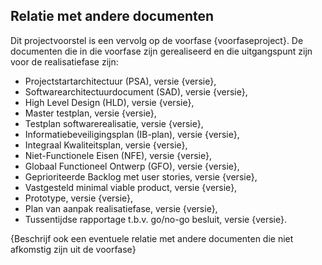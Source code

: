 ## Relatie met andere documenten

Dit projectvoorstel is een vervolg op de voorfase {voorfaseproject}. De documenten die in die voorfase zijn gerealiseerd en die uitgangspunt zijn voor de realisatiefase zijn:

* Projectstartarchitectuur (PSA), versie {versie},
* Softwarearchitectuurdocument (SAD), versie {versie},
* High Level Design (HLD), versie {versie},
* Master testplan, versie {versie},
* Testplan softwarerealisatie, versie {versie},
* Informatiebeveiligingsplan (IB-plan), versie {versie},
* Integraal Kwaliteitsplan, versie {versie},
* Niet-Functionele Eisen (NFE), versie {versie},
* Globaal Functioneel Ontwerp (GFO), versie {versie},
* Geprioriteerde Backlog met user stories, versie {versie},
* Vastgesteld minimal viable product, versie {versie},
* Prototype, versie {versie},
* Plan van aanpak realisatiefase, versie {versie},
* Tussentijdse rapportage t.b.v. go/no-go besluit, versie {versie}.

{Beschrijf ook een eventuele relatie met andere documenten die niet afkomstig zijn uit de voorfase}
